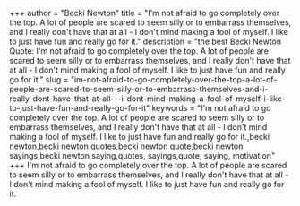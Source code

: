 +++
author = "Becki Newton"
title = "I'm not afraid to go completely over the top. A lot of people are scared to seem silly or to embarrass themselves, and I really don't have that at all - I don't mind making a fool of myself. I like to just have fun and really go for it."
description = "the best Becki Newton Quote: I'm not afraid to go completely over the top. A lot of people are scared to seem silly or to embarrass themselves, and I really don't have that at all - I don't mind making a fool of myself. I like to just have fun and really go for it."
slug = "im-not-afraid-to-go-completely-over-the-top-a-lot-of-people-are-scared-to-seem-silly-or-to-embarrass-themselves-and-i-really-dont-have-that-at-all---i-dont-mind-making-a-fool-of-myself-i-like-to-just-have-fun-and-really-go-for-it"
keywords = "I'm not afraid to go completely over the top. A lot of people are scared to seem silly or to embarrass themselves, and I really don't have that at all - I don't mind making a fool of myself. I like to just have fun and really go for it.,becki newton,becki newton quotes,becki newton quote,becki newton sayings,becki newton saying,quotes, sayings,quote, saying, motivation"
+++
I'm not afraid to go completely over the top. A lot of people are scared to seem silly or to embarrass themselves, and I really don't have that at all - I don't mind making a fool of myself. I like to just have fun and really go for it.
